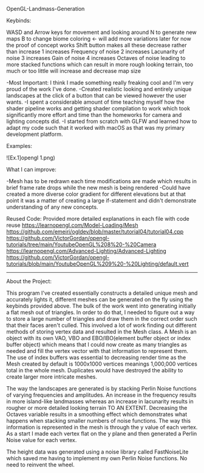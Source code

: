 OpenGL-Landmass-Generation


Keybinds:

WASD and Arrow keys for movement and looking around
N to generate new maps
B to change biome coloring <- will add more variations later for now the proof of concept works
Shift button makes all these decrease rather than increase
1 increases Frequency of noise 
2 increases Lacunarity of noise 
3 increases Gain of noise
4 increases Octaves of noise leading to more stacked functions which can result in more rough looking terrain, too much or too little will increase and decrease map size



-Most Important: I think I made something really freaking cool and I'm very proud of the work I've done. 
-Created realistic looking and entirely unique landscapes at the click of a button that can be viewed however the user wants.
-I spent a considerable amount of time teaching myself how the shader pipeline works and getting shader compilation to work which took significantly more effort and time than the homeworks for camera and lighting concepts did. 
-I started from scratch with GLFW and learned how to adapt my code such that it worked with macOS as that was my primary development platform. 

Examples: 

![Ex.1]opengl 1.png)

What I can improve:

-Mesh has to be redrawn each time modifications are made which results in brief frame rate drops while the new mesh is being rendered
-Could have created a more diverse color gradient for different elevations but at that point it was a matter of creating a large if-statement and didn't demonstrate understanding of any new concepts. 

Reused Code:
Provided more detailed explanations in each file with code reuse
https://learnopengl.com/Model-Loading/Mesh
https://github.com/emeiri/ogldev/blob/master/tutorial04/tutorial04.cpp
https://github.com/VictorGordan/opengl-tutorials/tree/main/YoutubeOpenGL%208%20-%20Camera
https://learnopengl.com/Advanced-Lighting/Advanced-Lighting
https://github.com/VictorGordan/opengl-tutorials/blob/main/YoutubeOpenGL%209%20-%20Lighting/default.vert

------------
About the Project: 

This program I've created essentially constructs a detailed unique mesh and accurately lights it,
different meshes can be generated on the fly using the keybinds provided above. The bulk of the work went into generating initially a flat mesh out of triangles. In order to do that, I needed to figure out a way to store a large number of triangles and draw them in the correct order such that their faces aren't culled. This involved a lot of work finding out different methods of storing vertex data and resulted in the Mesh class. A Mesh is an object with its own VAO, VBO and EBO/IBO(element buffer object or index buffer object) which means that I could now create as many triangles as needed and fill the vertex vector with that information to represent them. The use of index buffers was essential to decreasing render time as the Mesh created by default is 1000x1000 vertices meanings 1,000,000 vertices total in the whole mesh. Duplicates would have destroyed the ability to create larger more intricate meshes. 

The way the landscapes are generated is by stacking Perlin Noise functions of varying frequencies and amplitudes. An increase in the frequency results in more island-like landmasses whereas an increase in lacunarity results in rougher or more detailed looking terrain TO AN EXTENT. Decreasing the Octaves variable results in a smoothing effect which demonstrates what happens when stacking smaller numbers of noise functions. The way this information is represented in the mesh is through the y value of each vertex. As a start I made each vertex flat on the y plane and then generated a Perlin Noise value for each vertex.

The height data was generated using a noise library called FastNoiseLite which saved me having to implement my own Perlin Noise functions. No need to reinvent the wheel.
